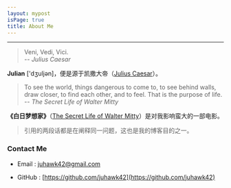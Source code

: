 ```yaml
---
layout: mypost
isPage: true
title: About Me
---
```


***

> Veni, Vedi, Vici.  
-- *Julius Caesar*


**Julian** ['dʒuljən]，便是源于凯撒大帝（[Julius Caesar](https://en.wikipedia.org/wiki/Julius_Caesar)）。


> To see the world, things dangerous to come to, to see behind walls, draw closer, to find each other, and to feel. That is the purpose of life.   
-- *The Secret Life of Walter Mitty*

**《白日梦想家》**（[The Secret Life of Walter Mitty](https://movie.douban.com/subject/2133323/)）是对我影响蛮大的一部电影。


> 引用的两段话都是在阐释同一问题，这也是我的博客目的之一。


### Contact Me

- Email : juhawk42@gmail.com

- GitHub : [https://github.com/juhawk42](https://github.com/juhawk42)
